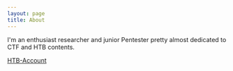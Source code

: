 ```yaml
---
layout: page
title: About
---
```



I'm an enthusiast researcher and junior Pentester pretty almost dedicated to CTF and HTB contents.


[HTB-Account](https://app.hackthebox.com/profile/1086633)
